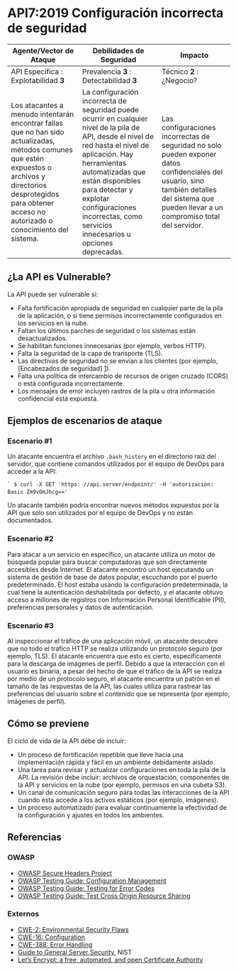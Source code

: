 API7:2019 Configuración incorrecta de seguridad
===================

|Agente/Vector de Ataque | Debilidades de Seguridad | Impacto |
| - | - | - |
| API Específica : Explotabilidad **3** | Prevalencia **3** : Detectabilidad **3** | Técnico **2** : ¿Negocio? |
| Los atacantes a menudo intentarán encontrar fallas que no han sido actualizadas, métodos comunes que estén expuestos o archivos y directorios desprotegidos para obtener acceso no autorizado o conocimiento del sistema. | La configuración incorrecta de seguridad puede ocurrir en cualquier nivel de la pila de API, desde el nivel de red hasta el nivel de aplicación. Hay herramientas automatizadas que están disponibles para detectar y explotar configuraciones incorrectas, como servicios innecesarios u opciones deprecadas. | Las configuraciones incorrectas de seguridad no solo pueden exponer datos confidenciales del usuario, sino también detalles del sistema que pueden llevar a un compromiso total del servidor. |


## ¿La API es Vulnerable?

La API puede ser vulnerable si:

* Falta fortificación apropiada de seguridad en cualquier parte de la pila de la aplicación, o si tiene permisos incorrectamente configurados en los servicios en la nube.
* Faltan los últimos parches de seguridad o los sistemas están desactualizados.
* Se habilitan funciones innecesarias (por ejemplo, verbos HTTP).
* Falta la seguridad de la capa de transporte (TLS).
* Las directivas de seguridad no se envían a los clientes (por ejemplo, [Encabezados de seguridad] [1]).
* Falta una política de intercambio de recursos de origen cruzado (CORS) o está configurada incorrectamente.
* Los mensajes de error incluyen rastros de la pila u otra información confidencial está expuesta.


## Ejemplos de escenarios de ataque

### Escenario #1

Un atacante encuentra el archivo `.bash_history` en el directorio raíz del
servidor, que contiene comandos utilizados por el equipo de DevOps para acceder a la API:

`` `
$ curl -X GET 'https: //api.server/endpoint/' -H 'autorización: Basic Zm9vOmJhcg=='
`` `

Un atacante también podría encontrar nuevos métodos expuestos por la API que solo son utilizados por el equipo de DevOps y no están documentados.

### Escenario #2

Para atacar a un servicio en específico, un atacante utiliza un motor de búsqueda popular para buscar computadoras que son directamente accesibles desde Internet. El atacante encontró un host ejecutando un sistema de gestión de base de datos popular, escuchando por el puerto predeterminado. El host estaba usando la configuración predeterminada, la cual tiene la autenticación deshabilitada por defecto, y el atacante obtuvo acceso a millones de registros con Información Personal Identificable (PII), preferencias personales y datos de autenticación.

### Escenario #3
Al inspeccionar el tráfico de una aplicación móvil, un atacante descubre que no todo
el tráfico HTTP se realiza utilizando un protocolo seguro (por ejemplo, TLS). El atacante encuentra que esto es cierto, específicamente para la descarga de imágenes de perfil. Debido a que la interacción con el usuario es binaria, a pesar del hecho de que el tráfico de la API se realiza por medio de un protocolo seguro, el atacante encuentra un patrón en el tamaño de las respuestas de la API, las cuales utiliza para rastrear las preferencias del usuario sobre el contenido que se representa (por ejemplo, imágenes de perfil).

## Cómo se previene
El ciclo de vida de la API debe de incluir:
* Un proceso de fortificación repetible que lleve hacia una implementación
rápida y fácil en un ambiente debidamente aislado.
* Una tarea para revisar y actualizar configuraciones en toda la pila de la API.
La revisión debe incluir: archivos de orquestación, componentes de la API y
servicios en la nube (por ejemplo, permisos en una cubeta S3).
* Un canal de comunicación seguro para todas las interacciones de la API
  cuando ésta accede a los activos estáticos (por ejemplo, imágenes).
* Un proceso automatizado para evaluar continuamente la efectividad de la
   configuración y ajustes en todos los ambientes.

## Referencias

### OWASP

* [OWASP Secure Headers Project][1]
* [OWASP Testing Guide: Configuration Management][2]
* [OWASP Testing Guide: Testing for Error Codes][3]
* [OWASP Testing Guide: Test Cross Origin Resource Sharing][9]


### Externos

* [CWE-2: Environmental Security Flaws][4]
* [CWE-16: Configuration][5]
* [CWE-388: Error Handling][6]
* [Guide to General Server Security][7], NIST
* [Let’s Encrypt: a free, automated, and open Certificate Authority][8]

[1]: https://www.owasp.org/index.php/OWASP_Secure_Headers_Project
[2]: https://www.owasp.org/index.php/Testing_for_configuration_management
[3]: https://www.owasp.org/index.php/Testing_for_Error_Code_(OTG-ERR-001)
[4]: https://cwe.mitre.org/data/definitions/2.html
[5]: https://cwe.mitre.org/data/definitions/16.html
[6]: https://cwe.mitre.org/data/definitions/388.html
[7]: https://csrc.nist.gov/publications/detail/sp/800-123/final
[8]: https://letsencrypt.org/
[9]: https://www.owasp.org/index.php/Test_Cross_Origin_Resource_Sharing_(OTG-CLIENT-007)
